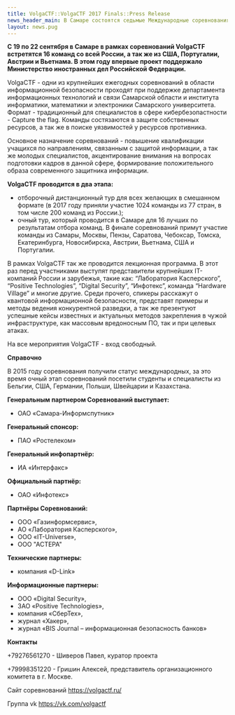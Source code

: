 ```yaml
---
title: VolgaCTF::VolgaCTF 2017 Finals::Press Release
news_header_main: В Самаре состоятся седьмые Международные соревнования по кибербезопасности VolgaCTF
layout: news.pug
---
```

**С 19 по 22 сентября в Самаре в рамках соревнований VolgaCTF встретятся 16 команд со всей
России, а так же из США, Португалии, Австрии и Вьетнама. В этом году впервые проект
поддержало Министерство иностранных дел Российской Федерации.**

VolgaCTF - одни из крупнейших ежегодных соревнований в области информационной
безопасности проходят при поддержке департамента информационных технологий и связи
Самарской области и института информатики, математики и электроники Самарского
университета. Формат - традиционный для специалистов в сфере кибербезопастности - Capture the
flag. Команды состязаются в защите собственных ресурсов, а так же в поиске уязвимостей у
ресурсов противника.

Основное назначение соревнований - повышение квалификации учащихся по направлениям,
связанным с защитой информации, а так же молодых специалистов, акцентирование внимания на
вопросах подготовки кадров в данной сфере, формирование положительного образа современного
защитника информации.

**VolgaCTF проводится в два этапа:**

- отборочный дистанционный тур для всех желающих в смешанном формате (в 2017 году приняли
участие 1024 команды из 77 стран, в том числе 200 команд из России.);
- очный тур, который проводится в Самаре для 16 лучших по результатам отбора команд.
В финале соревнований примут участие команды из Самары, Москвы, Пензы, Саратова, Чебоксар,
Томска, Екатеринбурга, Новосибирска, Австрии, Вьетнама, США и Португалии.

В рамках VolgaCTF так же проводится лекционная программа. В этот раз перед участниками
выступят представители крупнейших IT-компаний России и зарубежья, такие как: “Лаборатория
Касперского”, “Positive Technologies”, “Digital Security”, “Инфотекс”, команда “Hardware Village”
и многие другие. Среди прочего, спикеры расскажут о квантовой информационной
безопасности, представят примеры и методы ведения конкурентной разведки, а так же презентуют
успешные кейсы известных и актуальных методов закрепления в чужой инфраструктуре, как
массовым вредоносным ПО, так и при целевых атаках.

На все мероприятия VolgaCTF - вход свободный.

**Справочно**

В 2015 году соревнования получили статус международных, за это время очный этап
соревнований посетили студенты и специалисты из Бельгии, США, Германии, Польши,
Швейцарии и Казахстана.

**Генеральным партнером Соревнований выступает:**
- ОАО «Самара-Информспутник»

**Генеральный спонсор:**
- ПАО «Ростелеком»

**Генеральный инфопартнёр:**
- ИА «Интерфакс»

**Официальный партнёр:**
- ОАО «Инфотекс»

**Партнёры Соревнований:**
- ООО «Газинформсервис»,
- АО «Лаборатория Касперского»,
- ООО «IT-Universe»,
- ООО "АСТЕРА"

**Технические партнеры:**
- компания «D-Link»

**Информационные партнеры:**
- ООО «Digital Security»,
- ЗАО «Positive Technologies»,
- компания «СберТех»,
- журнал «Хакер»,
- журнал «BIS Journal – информационная безопасность банков»

**Контакты**

+79276561270 - Шиверов Павел, куратор проекта

+79998351220 - Гришин Алексей, представитель организационного комитета в г. Москве.

Сайт соревнований https://volgactf.ru/

Группа vk https://vk.com/volgactf